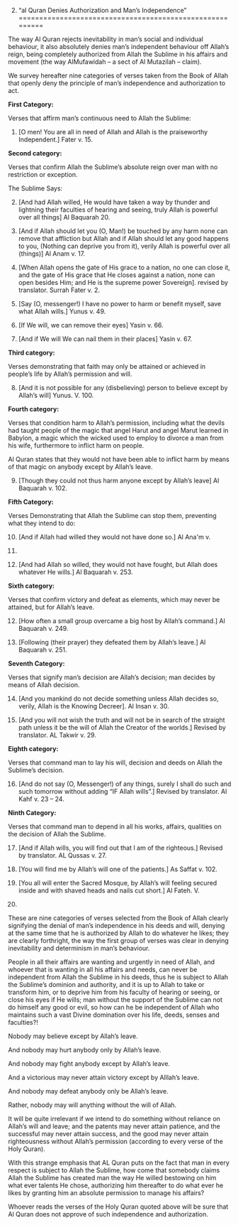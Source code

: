 2. “al Quran Denies Authorization and Man’s Independence”
=========================================================

The way Al Quran rejects inevitability in man’s social and individual
behaviour, it also absolutely denies man’s independent behaviour off
Allah’s reign, being completely authorized from Allah the Sublime in his
affairs and movement (the way AlMufawidah – a sect of Al Mutazilah –
claim).

We survey hereafter nine categories of verses taken from the Book of
Allah that openly deny the principle of man’s independence and
authorization to act.

**First Category:**

Verses that affirm man’s continuous need to Allah the Sublime:

1. [O men! You are all in need of Allah and Allah is the praiseworthy
Independent.] Fater v. 15.

**Second category:**

Verses that confirm Allah the Sublime’s absolute reign over man with no
restriction or exception.

The Sublime Says:

2. [And had Allah willed, He would have taken a way by thunder and
lightning their faculties of hearing and seeing, truly Allah is powerful
over all things] Al Baquarah 20.

3. [And if Allah should let you (O, Man!) be touched by any harm none
can remove that affliction but Allah and if Allah should let any good
happens to you, (Nothing can deprive you from it), verily Allah is
powerful over all (things)] Al Anam v. 17.

4. [When Allah opens the gate of His grace to a nation, no one can
close it, and the gate of His grace that He closes against a nation,
none can open besides Him; and He is the supreme power Sovereign].
revised by translator. Surrah Fater v. 2.

5. [Say (O, messenger!) I have no power to harm or benefit myself, save
what Allah wills.] Yunus v. 49.

6. [If We will, we can remove their eyes] Yasin v. 66.

7. [And if We will We can nail them in their places] Yasin v. 67.

**Third category:**

Verses demonstrating that faith may only be attained or achieved in
people’s life by Allah’s permission and will.

8. [And it is not possible for any (disbelieving) person to believe
except by Allah’s will] Yunus. V. 100.

**Fourth category:**

Verses that condition harm to Allah’s permission, including what the
devils had taught people of the magic that angel Harut and angel Marut
learned in Babylon, a magic which the wicked used to employ to divorce a
man from his wife, furthermore to inflict harm on people.

Al Quran states that they would not have been able to inflict harm by
means of that magic on anybody except by Allah’s leave.

9. [Though they could not thus harm anyone except by Allah’s leave] Al
Baquarah v. 102.

**Fifth Category:**

Verses Demonstrating that Allah the Sublime can stop them, preventing
what they intend to do:

10. [And if Allah had willed they would not have done so.] Al Ana'm v.
137.

11. [And had Allah so willed, they would not have fought, but Allah
does whatever He wills.] Al Baquarah v. 253.

**Sixth category:**

Verses that confirm victory and defeat as elements, which may never be
attained, but for Allah’s leave.

12. [How often a small group overcame a big host by Allah’s command.]
Al Baquarah v. 249.

13. [Following (their prayer) they defeated them by Allah’s leave.] Al
Baquarah v. 251.

**Seventh Category:**

Verses that signify man’s decision are Allah’s decision; man decides by
means of Allah decision.

14. [And you mankind do not decide something unless Allah decides so,
verily, Allah is the Knowing Decreer]. Al Insan v. 30.

15. [And you will not wish the truth and will not be in search of the
straight path unless it be the will of Allah the Creator of the worlds.]
Revised by translator. AL Takwir v. 29.

**Eighth category:**

Verses that command man to lay his will, decision and deeds on Allah
the Sublime’s decision.

16. [And do not say (O, Messenger!) of any things, surely I shall do
such and such tomorrow without adding “IF Allah wills”.] Revised by
translator. Al Kahf v. 23 – 24.

**Ninth Category:**

Verses that command man to depend in all his works, affairs, qualities
on the decision of Allah the Sublime.

17. [And if Allah wills, you will find out that I am of the righteous.]
Revised by translator. AL Qussas v. 27.

18. [You will find me by Allah’s will one of the patients.] As Saffat
v. 102.

19. [You all will enter the Sacred Mosque, by Allah’s will feeling
secured inside and with shaved heads and nails cut short.] Al Fateh. V.
27.

These are nine categories of verses selected from the Book of Allah
clearly signifying the denial of man’s independence in his deeds and
will, denying at the same time that he is authorized by Allah to do
whatever he likes; they are clearly forthright, the way the first group
of verses was clear in denying inevitability and determinism in man’s
behaviour.

People in all their affairs are wanting and urgently in need of Allah,
and whoever that is wanting in all his affairs and needs, can never be
independent from Allah the Sublime in his deeds, thus he is subject to
Allah the Sublime’s dominion and authority, and it is up to Allah to
take or transform him, or to deprive him from his faculty of hearing or
seeing, or close his eyes if He wills; man without the support of the
Sublime can not do himself any good or evil, so how can he be
independent of Allah who maintains such a vast Divine domination over
his life, deeds, senses and faculties?!

Nobody may believe except by Allah’s leave.

And nobody may hurt anybody only by Allah’s leave.

And nobody may fight anybody except by Allah’s leave.

And a victorious may never attain victory except by Alllah’s leave.

And nobody may defeat anybody only be Allah’s leave.

Rather, nobody may will anything without the will of Allah.

It will be quite irrelevant if we intend to do something without
reliance on Allah’s will and leave; and the patents may never attain
patience, and the successful may never attain success, and the good may
never attain righteousness without Allah’s permission (according to
every verse of the Holy Quran).

With this strange emphasis that AL Quran puts on the fact that man in
every respect is subject to Allah the Sublime, how come that somebody
claims Allah the Sublime has created man the way He willed bestowing on
him what ever talents He chose, authorizing him thereafter to do what
ever he likes by granting him an absolute permission to manage his
affairs?

Whoever reads the verses of the Holy Quran quoted above will be sure
that Al Quran does not approve of such independence and authorization.


